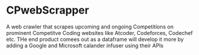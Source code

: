 # CPwebScrapper
A web crawler that scrapes upcoming and ongoing Competitions on prominent Competitve Coding websites like Atcoder, Codeforces, Codechef etc. 
THe end product comees out as a dataframe
will develop it more by adding a Google and Microsoft calander infuser using their APIs
